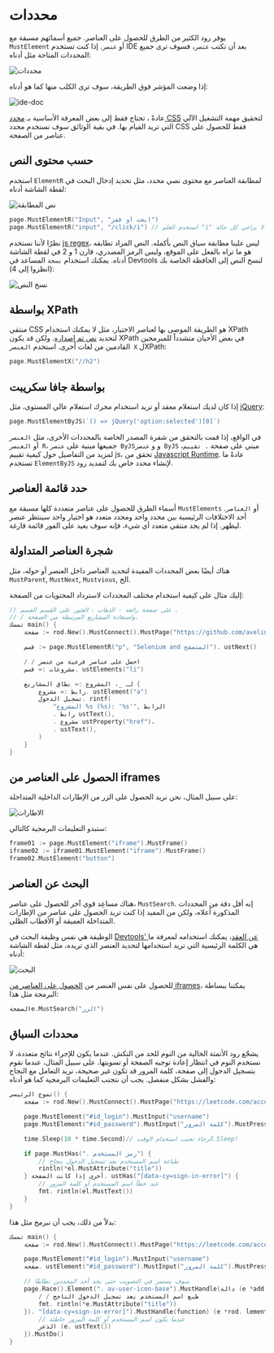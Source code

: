 # محددات

يوفر رود الكثير من الطرق للحصول على العناصر. جميع أسمائهم مسبقة مع `MustElement` أو `عنصر`. إذا كنت تستخدم IDE بعد أن تكتب `عنصر`، فسوف ترى جميع المحددات المتاحة مثل أدناه:

![محددات](ide-selectors.png)

إذا وضعت المؤشر فوق الطريقة، سوف ترى الكلب منها كما هو أدناه:

![ide-doc](ide-doc.png)

عادةً ، تحتاج فقط إلى بعض المعرفة الأساسية بـ [محدد CSS](css-selector) لتحقيق مهمة التشغيل الآلي التي تريد القيام بها. في بقية الوثائق سوف نستخدم محدد CSS فقط للحصول على عناصر من الصفحة.

## حسب محتوى النص

استخدم `ElementR` لمطابقة العناصر مع محتوى نصي محدد، مثل تحديد إدخال البحث في لقطة الشاشة أدناه:

![نص المطابقة](match-text.png)

```go
page.MustElementR("Input", "ابحث أو قفز")
page.MustElementR("input", "/click/i") // استخدم العلم "i" الذي لا يراعي كل حالة.
```

نظرًا لأننا نستخدم [js regex](https://developer.mozilla.org/en-US/docs/Web/JavaScript/Reference/Global_Objects/RegExp)، ليس علينا مطابقة سياق النص بأكمله. النص المراد تطابقه هو ما تراه بالفعل على الموقع، وليس الرمز المصدري، قارن 1 و 2 في لقطة الشاشة أدناه. يمكنك استخدام `نسخة` المساعد في Devtools لنسخ النص إلى الحافظة الخاصة بك (انظروا إلى 4):

![نسخ النص](copy-text.png)

## بواسطة XPath

منتقي CSS هو الطريقة الموصى بها لعناصر الاختيار، مثل لا يمكنك استخدام XPath لتحديد [نص تم إصداره](https://stackoverflow.com/questions/51992258/xpath-to-find-pseudo-element-after-in-side-a-div-element-with-out-any-content/51993454). ولكن قد يكون XPath في بعض الأحيان متشدداً للمبرمجين القادمين من لغات أخرى. استخدم `العنصر X` لXPath:

```go
page.MustElementX("//h2")
```

## بواسطة جافا سكريبت

إذا كان لديك استعلام معقد أو تريد استخدام محرك استعلام عالي المستوى، مثل [jQuery](https://jquery.com/):

```go
page.MustElementByJS(`() => jQuery('option:selected')[0]`)
```

في الواقع، إذا قمت بالتحقق من شفرة المصدر الخاصة بالمحددات الأخرى، مثل `العنصر` أو `العنصر R`، جميعها مبنية على `عنصر ByJS`و و `عنصر ByJS` مبني على صفحة `. تقييم`، لمزيد من التفاصيل حول كيفية تقييم js، تحقق من [Javascript Runtime](/javascript-runtime.md). عادةً ما تستخدم `ElementByJS` لإنشاء محدد خاص بك لتمديد رود.

## حدد قائمة العناصر

أسماء الطرق للحصول على عناصر متعددة كلها مسبقة مع `MustElements` أو `العناصر`. أحد الاختلافات الرئيسية بين محدد واحد ومحدد متعدد هو اختيار واحد سينتظر عنصر ليظهر. إذا لم يجد منتقي متعدد أي شيء، فإنه سوف يعيد على الفور قائمة فارغة.

## شجرة العناصر المتداولة

هناك أيضًا بعض المحددات المفيدة لتحديد العناصر داخل العنصر أو حوله، مثل `MustParent`, `MustNext`, `Mustvious`, الخ.

إليك مثال على كيفية استخدام مختلف المحددات لاسترداد المحتويات من الصفحة:

```go
// على صفحة رائعة - الذهاب ، العثور على القسم القسم ،
// / واستعادة المشاريع المرتبطة من الصفحة.
تمسك main() {
    صفحة := rod.New().MustConnect().MustPage("https://github.com/avelino/awesome-go")

    قسم := page.MustElementR("p", "Selenium and المتصفح"). ustNext()

    / / احصل على عناصر فرعية من عنصر
    مشروعات := قسم. ustElements("li")

    لـ _، المشروع := نطاق المشاريع {
        رابط := مشروع. ustElement("a")
        تسجيل الدخول. rintf(
            "المشروع %s (%s): '%s'", الرابط
            . رابط ustText(),
            . مشروع ustProperty("href")،
            . ustText(),
        )
    }
}
```

## الحصول على العناصر من iframes

على سبيل المثال، نحن نريد الحصول على الزر من الإطارات الداخلية المتداخلة:

![الاطارات](iframes.png)

ستبدو التعليمات البرمجية كالتالي:

```go
frame01 := page.MustElement("iframe").MustFrame()
iframe02 := iframe01.MustElement("iframe").MustFrame()
frame02.MustElement("button")
```

## البحث عن العناصر

هناك مساعِد قوي آخر للحصول على عناصر، `MustSearch`. إنه أقل دقة من المحددات المذكورة أعلاه، ولكن من المفيد إذا كنت تريد الحصول على عناصر من الإطارات المتداخلة العميقة أو الأقطاب الظلى.

الوظيفة هي نفس وظيفة البحث في [Devtools' عن العقد](https://developers.google.com/web/tools/chrome-devtools/dom#search)، يمكنك استخدامه لمعرفة ما هي الكلمة الرئيسية التي تريد استخدامها لتحديد العنصر الذي تريده، مثل لقطة الشاشة أدناه:

![البحث](search.png)

للحصول على نفس العنصر من [الحصول على العناصر من iframes](#get-elements-from-iframes)، يمكننا ببساطة البرمجة مثل هذا:

```go
الصفحةe.MustSearch("الزر")
```

## محددات السباق

يشجّع رود الأتمتة الخالية من النوم للحد من النكش. عندما يكون للإجراء نتائج متعددة، لا نستخدم النوم في انتظار إعادة توجيه الصفحة أو تسويتها. على سبيل المثال، عندما نقوم بتسجيل الدخول إلى صفحة، كلمة المرور قد تكون غير صحيحة، نريد التعامل مع النجاح والفشل بشكل منفصل. يجب أن نتجنب التعليمات البرمجية كما هو أدناه:

```go
تموج الرئيسي() {
    صفحة := rod.New().MustConnect().MustPage("https://leetcode.com/accounts/login/")

    page.MustElement("#id_login").MustInput("username")
    page.MustElement("#id_password").MustInput("كلمة المرور").MustPress(input.Enter

    time.Sleep(10 * time.Second)// الرجاء تجنب استخدام الوقت.Sleep!

    if page.MustHas(". رمز المستخدم") {
        // طباعة اسم المستخدم بعد تسجيل الدخول بنجاح
        rintln(*el.MustAttribute("title"))
    } أخرى إذا كانت الصفحة. ustHas("[data-cy=sign-in-error]") {
        // عند خطأ اسم المستخدم أو كلمة المرور
        fmt. rintln(el.MustText())
    }
}
```

بدلاً من ذلك، يجب أن نبرمج مثل هذا:

```go
تمسك main() {
    صفحة := rod.New().MustConnect().MustPage("https://leetcode.com/accounts/login/")

    page.MustElement("#id_login").MustInput("username")
    صفحة. ustElement("#id_password").MustInput("كلمة المرور").MustPress(input.Enter)

    // سوف يستمر في التصويت حتى يجد أحد المحددين تطابقًا
    page.Race().Element(". av-user-icon-base").MustHandle(دالة (e *add. إتاحة) {
        / / طبع اسم المستخدم بعد تسجيل الدخول الناجح
        fmt. rintln(*e.MustAttribute("title"))
    }). "[data-cy=sign-in-error]").MustHandle(function) (e *rod. lement) {
        // عندما يكون اسم المستخدم أو كلمة المرور خاطئة
        الذعر (e. ustText())
    }).MustDo()
}
```
